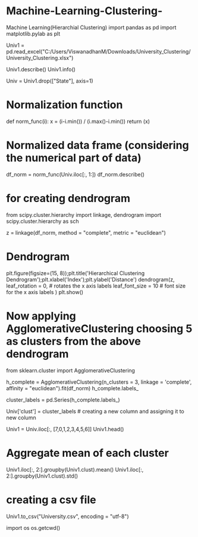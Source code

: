 # Machine-Learning-Clustering-
Machine Learning(Hierarchial Clustering)
import pandas as pd
import matplotlib.pylab as plt

Univ1 = pd.read_excel("C:/Users/ViswanadhanM/Downloads/University_Clustering/University_Clustering.xlsx")

Univ1.describe()
Univ1.info()

Univ = Univ1.drop(["State"], axis=1)

# Normalization function 
def norm_func(i):
    x = (i-i.min())	/ (i.max()-i.min())
    return (x)

# Normalized data frame (considering the numerical part of data)
df_norm = norm_func(Univ.iloc[:, 1:])
df_norm.describe()

# for creating dendrogram 
from scipy.cluster.hierarchy import linkage, dendrogram
import scipy.cluster.hierarchy as sch

z = linkage(df_norm, method = "complete", metric = "euclidean")

# Dendrogram
plt.figure(figsize=(15, 8));plt.title('Hierarchical Clustering Dendrogram');plt.xlabel('Index');plt.ylabel('Distance')
dendrogram(z, 
    leaf_rotation = 0,  # rotates the x axis labels
    leaf_font_size = 10 # font size for the x axis labels
)
plt.show()


# Now applying AgglomerativeClustering choosing 5 as clusters from the above dendrogram
from sklearn.cluster import AgglomerativeClustering

h_complete = AgglomerativeClustering(n_clusters = 3, linkage = 'complete', affinity = "euclidean").fit(df_norm) 
h_complete.labels_

cluster_labels = pd.Series(h_complete.labels_)

Univ['clust'] = cluster_labels # creating a new column and assigning it to new column 

Univ1 = Univ.iloc[:, [7,0,1,2,3,4,5,6]]
Univ1.head()

# Aggregate mean of each cluster
Univ1.iloc[:, 2:].groupby(Univ1.clust).mean()
Univ1.iloc[:, 2:].groupby(Univ1.clust).std()
# creating a csv file 
Univ1.to_csv("University.csv", encoding = "utf-8")

import os
os.getcwd()
